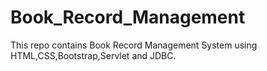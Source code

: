 # Book_Record_Management
This repo contains  Book Record Management System
using HTML,CSS,Bootstrap,Servlet and JDBC.
